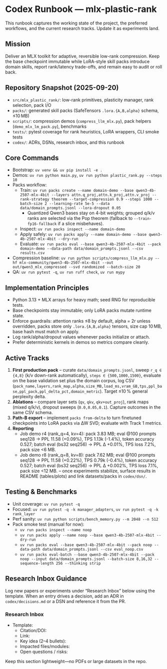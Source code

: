 # Codex Runbook — mlx-plastic-rank

This runbook captures the working state of the project, the preferred workflows, and the current research tracks. Update it as experiments land.

## Mission
Deliver an MLX toolkit for adaptive, reversible low-rank compression. Keep the base checkpoint immutable while LoRA-style skill packs introduce domain skills, report rank/latency trade-offs, and remain easy to audit or roll back.

## Repository Snapshot (2025-09-20)
- `src/mlx_plastic_rank/`: low-rank primitives, plasticity manager, rank selection, pack I/O
- `packs/`: generated skill packs (SafeTensors `.lora.{A,B,alpha}` schema, ≤10 MB)
- `scripts/`: compression demos (`compress_llm_mlx.py`), pack helpers (`demo_mlx_lm_pack.py`), benchmarks
- `tests/`: pytest coverage for rank heuristics, LoRA wrappers, CLI smoke tests
- `codex/`: ADRs, DSNs, research inbox, and this runbook

## Core Commands
- Bootstrap: `uv venv && uv pip install -e .`
- Demos: `uv run python main.py`, `uv run python plastic_rank.py --steps 10`
- Packs workflow:
  - Train: `uv run packs create --name domain-demo --base qwen3-4b-2507-mlx-4bit --layers attn.q_proj,attn.k_proj,attn.v_proj --rank-strategy theorem --target-compression 0.9 --steps 1000 --batch-size 2 --learning-rate 5e-5 --data data/domain_prompts.jsonl --lora-dropout 0.05`
    - Quantized Qwen3 bases stay on 4-bit weights; grouped q/k/v ranks are selected via the Pop theorem (fallback to `--train-fp16-fallback` if a slice misbehaves).
  - Inspect: `uv run packs inspect --name domain-demo`
  - Apply safely: `uv run packs apply --name domain-demo --base qwen3-4b-2507-mlx-4bit --dry-run`
  - Evaluate: `uv run packs eval --base qwen3-4b-2507-mlx-4bit --pack domain-demo --data-path data/domain_prompts.jsonl --csv results.csv`
- Compression baseline: `uv run python scripts/compress_llm_mlx.py --hf mlx-community/qwen3-4b-2507-mlx-4bit --out out/qwen3_mlx_compressed --svd randomized --batch-size 20`
- QA: `uv run pytest -q`, `uv run ruff check`, `uv run mypy`

## Implementation Principles
- Python 3.13 + MLX arrays for heavy math; seed RNG for reproducible tests.
- Base checkpoints stay immutable; only LoRA packs mutate runtime state.
- Enforce guardrails: attention ranks ≤8 by default, alpha = 2r unless overridden, packs store only `.lora.{A,B,alpha}` tensors, size cap 10 MB, base hash must match on apply.
- Log rank/alpha/dropout values whenever packs initialize or attach.
- Prefer deterministic kernels in demos so metrics compare cleanly.

## Active Tracks
1. **First production pack** – curate `data/domain_prompts.jsonl`, sweep `r_q ∈ {4,8}` (k/v down-rank automatically), `steps ∈ {500,1000,1500}`, evaluate on the base validation set plus the domain corpus, log CSV (`pack_name,layers,rank_map,alpha,size_MB,load_ms,vram_GB,tps,ppl_base,ppl_pack,ppl_delta_pct,domain_metric`). Target ≤10 % general perplexity delta.
2. **Ablations** – compare layer sets (`qv`, `qkv`, `qkv+out_proj`), rank maps (mixed q/k/v), dropout sweeps (`0.0,0.05,0.1`). Capture outcomes in the same CSV schema.
3. **Path-B export** – implement `packs from-delta` to turn finetuned checkpoints into LoRA packs via ΔW SVD; evaluate with Track 1 metrics.
4. **Reporting**
    - Job demo r4 (rank_q=4, kv=4): pack 3.83 MB; eval @100 prompts seq128 → PPL 11.58 (+0.09%), TPS 1.13k (-1.4%), token accuracy 0.527; batch eval (bs32 seq256) → PPL Δ +0.01%, TPS loss 7.2%, pack size <6 MB.
    - Job demo r8 (rank_q=8, kv=8): pack 7.62 MB; eval @100 prompts seq128 → PPL 11.58 (+0.22%), TPS 0.79k (-0.4%), token accuracy 0.527; batch eval (bs32 seq256) → PPL Δ +0.002%, TPS loss 7.1%, pack size <12 MB. – once experiments stabilize, surface results in README (tables/plots) and link datasets/packs in `codex/dsn/`.

## Testing & Benchmarks
- Unit coverage: `uv run pytest -q`
- Focused: `uv run pytest -q -k manager_adapters`, `uv run pytest -q -k rank_layer`
- Perf sanity: `uv run python scripts/bench_memory.py --m 2048 --n 512`
- Pack smoke test (manual for now):
  - `uv run packs inspect --name noop`
  - `uv run packs apply --name noop --base qwen3-4b-2507-mlx-4bit --dry-run`
  - `uv run packs eval --base qwen3-4b-2507-mlx-4bit --pack noop --data-path data/domain_prompts.jsonl --csv eval_noop.csv`
  - `uv run packs eval-batch --base qwen3-4b-2507-mlx-4bit --pack noop --input data/domain_prompts.jsonl --batch-size 8,16,32 --sequence-length 256 --thinking strip`

## Research Inbox Guidance
Log new papers or experiments under “Research Inbox” below using the template. When an entry drives a decision, add an ADR in `codex/decisions.md` or a DSN and reference it from the PR.

### Research Inbox
- Template:
  - Citation/DOI:
  - Link:
  - Key idea (2–4 bullets):
  - Impacted files/modules:
  - Open questions / risks:

Keep this section lightweight—no PDFs or large datasets in the repo.
